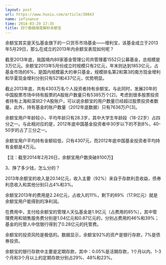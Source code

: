 ```yaml
---
layout: post
url: https://www.huxiu.com/article/30843
name: iefinance
time: 2014-03-29 17:35
title: 四个数据维度解析余额宝
---
```

余额宝其实是天弘基金旗下的一只货币市场基金——增利宝，该基金成立于2013年5月29日，那么在成立的2013年内余额宝表现如何呢？

截至2013年底，我国境内89家基金管理公司共管理着1552只公募基金，总规模是3万亿元。余额宝2013年5月份成立时规模只有2亿元，年末则达到1853亿元，占基金市场的6%，是国内规模最大的单只基金，规模排名第2和第3的南方现金增利和华夏现金增利分别只有521和437亿元，优势明显。

截止2013年底，共有4303万名个人投资者持有余额宝。与此同时，发展20年的中国股票市场中持有股票的A股账户数量只有5385万个[2]，考虑到很多股票投资者持有上海和深圳2个A股账户，可以说余额宝的用户数量已经超过股票投资者数量。此外，持有基金的账户数量（2012年底数据）只有7636万户[3]。

余额宝用户年龄较小，平均年龄只有28.3岁，其中大学生年龄段（18-22岁）占四分之一。与此相对应的是，2012年底中国基金投资者中30岁以下的不到8%，40-50岁的占了三分之一。

余额宝用户平均持有金额较低，只有4307元，而2012年底中国基金投资者平均持有金额是4万元。

【注：截至2014年2月26日，余额宝用户数突破8100万】

3、挣了多少钱，怎么分的？

2013年余额宝的收入是20.14亿元，收入主要（92%）来自于存款利息收益，债券利息收入和其他分别只占4%和3%。

余额宝2013年的费用是2.24亿元，占收入的11%，剩下的89%（17.9亿元）就是余额宝用户能得到的净利润。

在费用中，支付给余额宝的管理人天弘基金是1.9亿元（占费用的85%），其中管理费用和销售服务费分别是1.04亿元和0.87亿元的，分别占费用的46%和39%；基金的托管人中信银行得到了0.28亿元的托管费。

余额宝的投资风险是极低的。数据显示，余额宝92%的资产是银行存款，7%是债券投资。

余额宝的银行存款中主要是定期存款，其中：0.05%是活期存款，1个月以内、1-3个月和3个月以上的定期存款分别占29%、48%和23%。


